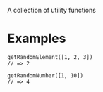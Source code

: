 A collection of utility functions

# Examples

```
getRandomElement([1, 2, 3])
// => 2
```

```
getRandomNumber([1, 10])
// => 4
```
